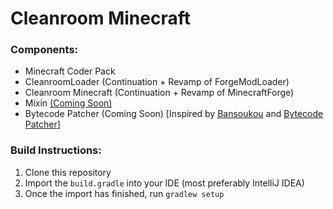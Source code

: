 # Cleanroom Minecraft

### Components:

- Minecraft Coder Pack
- CleanroomLoader (Continuation + Revamp of ForgeModLoader)
- Cleanroom Minecraft (Continuation + Revamp of MinecraftForge)
- Mixin [(Coming Soon)](https://github.com/LoliKingdom/MixinBooter)
- Bytecode Patcher (Coming Soon) \[Inspired by [Bansoukou](https://github.com/LoliKingdom/Bansoukou) and [Bytecode Patcher](https://github.com/jbredwards/Bytecode-Patcher)]

### Build Instructions:

1. Clone this repository
2. Import the `build.gradle` into your IDE (most preferably IntelliJ IDEA)
3. Once the import has finished, run `gradlew setup`


